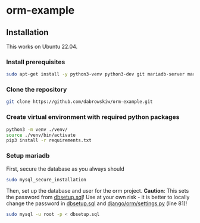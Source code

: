 # orm-example

## Installation

This works on Ubuntu 22.04.

### Install prerequisites

```bash
sudo apt-get install -y python3-venv python3-dev git mariadb-server mariadb-client libmariadb-dev
```


### Clone the repository

```bash
git clone https://github.com/dabrowskiw/orm-example.git
```

### Create virtual environment with required python packages

```bash
python3 -m venv ./venv/
source ./venv/bin/activate
pip3 install -r requirements.txt
```

### Setup mariadb

First, secure the database as you always should
```bash
sudo mysql_secure_installation
```

Then, set up the database and user for the orm project. **Caution**: This sets the password from [dbsetup.sql](dbsetup.sql)! Use at your own risk - it is better to locally change the password in [dbsetup.sql](dbsetup.sql) and [django/orm/settings.py](django/orm/settings.py) (line 81)!
```bash
sudo mysql -u root -p < dbsetup.sql
```

